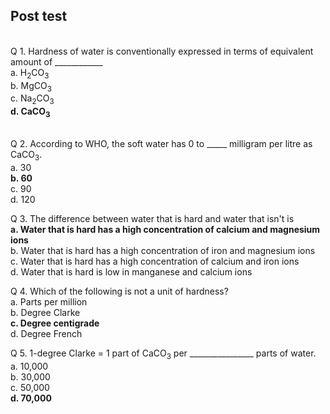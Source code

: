 ## Post test
<br>
Q 1. Hardness of water is conventionally expressed in terms of equivalent amount of ____________<br>
a. H<sub>2</sub>CO<sub>3</sub><br>
b. MgCO<sub>3</sub><br>
c. Na<sub>2</sub>CO<sub>3</sub><br>
<b>d. CaCO<sub>3</sub></b><br><br>

Q 2. According to WHO, the soft water has 0 to _____ milligram per litre as CaCO<sub>3</sub>. <br>
a. 30<br>
<b>b. 60</b><br>
c. 90<br>
d. 120<br>

Q 3. The difference between water that is hard and water that isn't is  <br>
<b>a. Water that is hard has a high concentration of calcium and magnesium ions</b><br>
b. Water that is hard has a high concentration of iron and magnesium ions<br>
c. Water that is hard has a high concentration of calcium and iron ions<br>
d. Water that is hard is low in manganese and calcium ions<br>

Q 4. Which of the following is not a unit of hardness? <br>
a. Parts per million<br>
b. Degree Clarke<br>
<b>c. Degree centigrade</b><br>
d. Degree French<br>

Q 5. 1-degree Clarke = 1 part of CaCO<sub>3</sub> per ________________  parts of water. <br>
a. 10,000 <br>
b. 30,000 <br>
c. 50,000 <br>
<b>d. 70,000</b>
